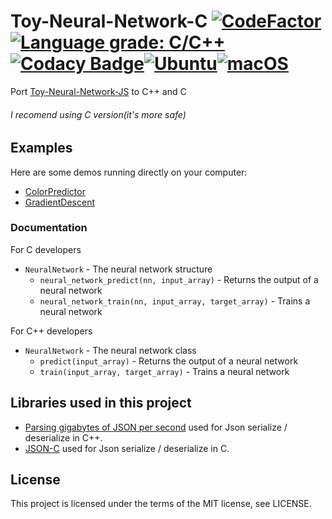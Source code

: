 # Toy-Neural-Network-C [![CodeFactor](https://www.codefactor.io/repository/github/vnepogodin/toy-neural-network-c/badge)](https://www.codefactor.io/repository/github/vnepogodin/toy-neural-network-c)[![Language grade: C/C++](https://img.shields.io/lgtm/grade/cpp/g/vnepogodin/Toy-Neural-Network-C.svg?logo=lgtm&logoWidth=18)](https://lgtm.com/projects/g/vnepogodin/Toy-Neural-Network-C/context:cpp)[![Codacy Badge](https://app.codacy.com/project/badge/Grade/2a81bbde24c248b5ae434dfad27950ab)](https://www.codacy.com/gh/vnepogodin/Toy-Neural-Network-C/dashboard?utm_source=github.com&amp;utm_medium=referral&amp;utm_content=vnepogodin/Toy-Neural-Network-C&amp;utm_campaign=Badge_Grade)[![Ubuntu](https://github.com/vnepogodin/Toy-Neural-Network-C/workflows/Ubuntu/badge.svg)](https://github.com/vnepogodin/Toy-Neural-Network-C/actions?query=workflow%3AUbuntu)[![macOS](https://github.com/vnepogodin/Toy-Neural-Network-C/workflows/macOS/badge.svg)](https://github.com/vnepogodin/Toy-Neural-Network-C/actions?query=workflow%3AmacOS)

Port [Toy-Neural-Network-JS](https://github.com/CodingTrain/Toy-Neural-Network-JS) to C++ and C
###### I recomend using C version(it's more safe)

## Examples
Here are some demos running directly on your computer:
* [ColorPredictor](https://github.com/vnepogodin/ColorPredictor)
* [GradientDescent](https://github.com/vnepogodin/GradientDescent)

### Documentation
 For C developers
   * `NeuralNetwork` - The neural network structure
     * `neural_network_predict(nn, input_array)` - Returns the output of a neural network
     * `neural_network_train(nn, input_array, target_array)` - Trains a neural network

 For C++ developers
   * `NeuralNetwork` - The neural network class
     * `predict(input_array)` - Returns the output of a neural network
     * `train(input_array, target_array)` - Trains a neural network

## Libraries used in this project

* [Parsing gigabytes of JSON per second](https://github.com/simdjson/simdjson) used for Json serialize / deserialize in C++.
* [JSON-C](https://github.com/json-c/json-c) used for Json serialize / deserialize in C.

## License

This project is licensed under the terms of the MIT license, see LICENSE.
